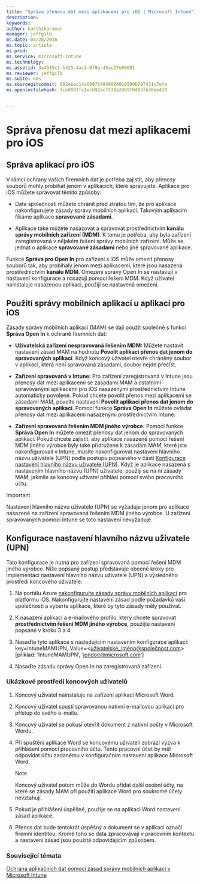 ```yaml
---
title: "Správa přenosu dat mezi aplikacemi pro iOS | Microsoft Intune"
description: 
keywords: 
author: karthikaraman
manager: jeffgilb
ms.date: 04/28/2016
ms.topic: article
ms.prod: 
ms.service: microsoft-intune
ms.technology: 
ms.assetid: 3a4515c1-b325-4ac1-9f0a-45ac27e00681
ms.reviewer: jeffgilb
ms.suite: ems
ms.sourcegitcommit: 002ebec14a089754849024916590b787431c7efe
ms.openlocfilehash: fce0081fc1ecb92acf539a2d69f0493fb30ee418


---
```


# Správa přenosu dat mezi aplikacemi pro iOS
## Správa aplikací pro iOS
V rámci ochrany vašich firemních dat je potřeba zajistit, aby přenosy souborů mohly probíhat jenom v aplikacích, které spravujete.  Aplikace pro iOS můžete spravovat těmito způsoby:

-   Data společnosti můžete chránit před ztrátou tím, že pro aplikace nakonfigurujete zásady správy mobilních aplikací. Takovým aplikacím říkáme aplikace **spravované zásadami**.

-   Aplikace také můžete nasazovat a spravovat prostřednictvím **kanálu správy mobilních zařízení (MDM)**.  K tomu je potřeba, aby byla zařízení zaregistrovaná v nějakém řešení správy mobilních zařízení. Může se jednat o aplikace **spravované zásadami** nebo jiné spravované aplikace.

Funkce **Správa pro Open In** pro zařízení s iOS může omezit přenosy souborů tak, aby probíhaly jenom mezi aplikacemi, které jsou nasazená prostřednictvím **kanálu MDM**. Omezení správy Open In se nastavují v nastavení konfigurace a nasazují pomocí řešení MDM.  Když uživatel nainstaluje nasazenou aplikaci, použijí se nastavená omezení.
##  Použití správy mobilních aplikací u aplikací pro iOS
Zásady správy mobilních aplikací (MAM) se dají použít společně s funkcí **Správa Open In** k ochraně firemních dat:

-   **Uživatelská zařízení nespravovaná řešením MDM:** Můžete nastavit nastavení zásad MAM na hodnotu **Povolit aplikaci přenos dat jenom do spravovaných aplikací**. Když koncový uživatel otevře chráněný soubor v aplikaci, která není spravovaná zásadami, soubor nejde přečíst.

-   **Zařízení spravovaná v Intune:** Pro zařízení zaregistrovaná v Intune jsou přenosy dat mezi aplikacemi se zásadami MAM a ostatními spravovanými aplikacemi pro iOS nasazenými prostřednictvím Intune automaticky povolené. Pokud chcete povolit přenos mezi aplikacemi se zásadami MAM, povolte nastavení **Povolit aplikaci přenos dat jenom do spravovaných aplikací**. Pomocí funkce **Správa Open In** můžete ovládat přenosy dat mezi aplikacemi nasazenými prostřednictvím Intune.   

-   **Zařízení spravovaná řešením MDM jiného výrobce:** Pomocí funkce **Správa Open In** můžete omezit přenosy dat jenom do spravovaných aplikací.
Pokud chcete zajistit, aby aplikace nasazené pomocí řešení MDM jiného výrobce byly také přidružené k zásadám MAM, které jste nakonfigurovali v Intune, musíte nakonfigurovat nastavení hlavního názvu uživatele (UPN) podle postupu popsaného v části [Konfigurace nastavení hlavního názvu uživatele (UPN)](#configure-user-upn-setting).  Když je aplikace nasazená s nastavením hlavního názvu (UPN) uživatele, použijí se na ni zásady MAM, jakmile se koncový uživatel přihlásí pomocí svého pracovního účtu.

> [!IMPORTANT]
> Nastavení hlavního názvu uživatele (UPN) se vyžaduje jenom pro aplikace nasazené na zařízení spravovaná řešením MDM jiného výrobce.  U zařízení spravovaných pomocí Intune se toto nastavení nevyžaduje.

## Konfigurace nastavení hlavního názvu uživatele (UPN)
Tato konfigurace je nutná pro zařízení spravovaná pomocí řešení MDM jiného výrobce. Níže popsaný postup představuje obecné kroky pro implementaci nastavení hlavního názvu uživatele (UPN) a výsledného prostředí koncového uživatele:


1.  Na portálu Azure [nakonfigurujte zásady správy mobilních aplikací](create-and-deploy-mobile-app-management-policies-with-microsoft-intune.md) pro platformu iOS. Nakonfigurujte nastavení zásad podle požadavků vaší společnosti a vyberte aplikace, které by tyto zásady měly používat.

2.  K nasazení aplikací a e-mailového profilu, který chcete spravovat **prostřednictvím řešení MDM jiného výrobce**, použijte nastavení popsané v kroku 3 a 4.

3.  Nasaďte tyto aplikace s následujícím nastavením konfigurace aplikací: key=IntuneMAMUPN, Value=<uživatelské_jméno@společnost.com> [příklad: ‘IntuneMAMUPN’, ‘jondoe@microsoft.com’]

4.  Nasaďte zásadu správy Open In na zaregistrovaná zařízení.

### Ukázkové prostředí koncových uživatelů

1.  Koncový uživatel nainstaluje na zařízení aplikaci Microsoft Word.

2.  Koncový uživatel spustí spravovanou nativní e-mailovou aplikaci pro přístup do svého e-mailu.

3.  Koncový uživatel se pokusí otevřít dokument z nativní pošty v Microsoft Wordu.

4.  Při spuštění aplikace Word se koncovému uživateli zobrazí výzva k přihlášení pomocí pracovního účtu.  Tento pracovní účet by měl odpovídat účtu zadanému v konfiguračním nastavení aplikace Microsoft Word.

    > [!NOTE]
    > Koncový uživatel potom může do Wordu přidat další osobní účty, na které se zásady MAM při použití aplikace Word pro soukromé účely nevztahují.

5.  Pokud je přihlášení úspěšné, použije se na aplikaci Word nastavení zásad aplikace.

6.  Přenos dat bude tentokrát úspěšný a dokument se v aplikaci označí firemní identitou. Kromě toho se data zpracovávají v pracovním kontextu a nastavení zásad jsou použitá odpovídajícím způsobem.

### Související témata
[Ochrana aplikačních dat pomocí zásad správy mobilních aplikací v Microsoft Intune](protect-app-data-using-mobile-app-management-policies-with-microsoft-intune.md)



<!--HONumber=Jul16_HO2-->


